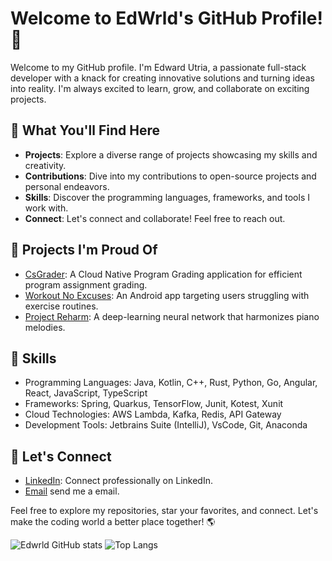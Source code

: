 # Welcome to EdWrld's GitHub Profile! 👋

Welcome to my GitHub profile. I'm Edward Utria, a passionate full-stack developer with a knack for creating innovative solutions and turning ideas into reality. I'm always excited to learn, grow, and collaborate on exciting projects.

## 🌟 What You'll Find Here

- **Projects**: Explore a diverse range of projects showcasing my skills and creativity.
- **Contributions**: Dive into my contributions to open-source projects and personal endeavors.
- **Skills**: Discover the programming languages, frameworks, and tools I work with.
- **Connect**: Let's connect and collaborate! Feel free to reach out.

## 🚀 Projects I'm Proud Of

- [CsGrader](link-to-csgrader): A Cloud Native Program Grading application for efficient program assignment grading.
- [Workout No Excuses](link-to-workout-app): An Android app targeting users struggling with exercise routines.
- [Project Reharm](link-to-reharm): A deep-learning neural network that harmonizes piano melodies.

## 💼 Skills

- Programming Languages: Java, Kotlin, C++, Rust, Python, Go, Angular, React, JavaScript, TypeScript
- Frameworks: Spring, Quarkus, TensorFlow, Junit, Kotest, Xunit
- Cloud Technologies: AWS Lambda, Kafka, Redis, API Gateway
- Development Tools: Jetbrains Suite (IntelliJ), VsCode, Git, Anaconda

## 🤝 Let's Connect

- [LinkedIn](https://www.linkedin.com/in/edward-utria/): Connect professionally on LinkedIn.
- [Email](edwardutria12@gmail.com) send me a email.

Feel free to explore my repositories, star your favorites, and connect. Let's make the coding world a better place together! 🌎

![Edwrld GitHub stats](https://github-readme-stats.vercel.app/api?username=edwrld&show_icons=true&theme=radical&layout=compact)
![Top Langs](https://github-readme-stats.vercel.app/api/top-langs/?username=edwrld&size_weight=0.5&count_weight=0.5)
